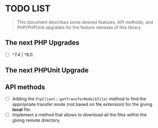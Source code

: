 # TODO LIST

> This document describes some desired features, API methods, and PHP/PHPUnit upgrades for the feature releases of this library.

## The next PHP Upgrades

- [ ] ^7.4 | ^8.0.

## The next PHPUnit Upgrade

## API methods

- [ ] Adding the `FtpClient::getTransferMode($file)` method to find the appropriate transfer mode (not based on file extension) for the giving **local** file.
- [ ] Implement a method that allows to download all the files within the giving remote directory.
